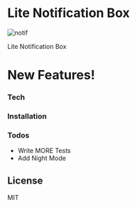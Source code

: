 # Lite Notification Box

![notif](https://i.hizliresim.com/jqqk8W.png)

Lite Notification Box

# New Features!

### Tech

### Installation

### Todos

 - Write MORE Tests
 - Add Night Mode

License
----

MIT
